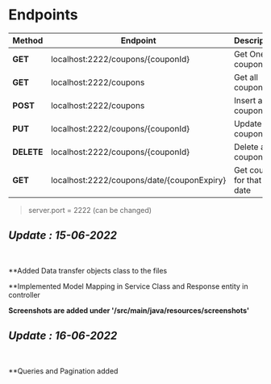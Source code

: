 # Endpoints

|Method| Endpoint      | Description |
|------| ------------- |------------ |         
|**GET**| localhost:2222/coupons/{couponId} | Get One coupon |  
|**GET**| localhost:2222/coupons | Get all coupons   |
|**POST**| localhost:2222/coupons | Insert a coupon  |
|**PUT**| localhost:2222/coupons/{couponId} | Update a coupon |  
|**DELETE**| localhost:2222/coupons/{couponId} | Delete a coupon  |
|**GET**| localhost:2222/coupons/date/{couponExpiry} | Get coupon for that date   |

> server.port = 2222 (can be changed)

<h2><i>Update : 15-06-2022</i></h2>
<br>

**Added Data transfer objects class to the files

**Implemented Model Mapping in Service Class and Response entity in controller

**Screenshots are added under '/src/main/java/resources/screenshots'**

<h2><i>Update : 16-06-2022</i></h2>
<br>

**Queries and Pagination added

